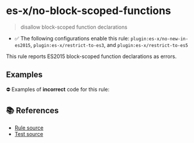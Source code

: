 # es-x/no-block-scoped-functions
> disallow block-scoped function declarations

- ✅ The following configurations enable this rule: `plugin:es-x/no-new-in-es2015`, `plugin:es-x/restrict-to-es3`, and `plugin:es-x/restrict-to-es5`

This rule reports ES2015 block-scoped function declarations as errors.

## Examples

⛔ Examples of **incorrect** code for this rule:

<eslint-playground type="bad" code="/*eslint es-x/no-block-scoped-functions: error */
if (a) {
    function f() {}
} else {
    function g() {}
}
" />

## 📚 References

- [Rule source](https://github.com/ota-meshi/eslint-plugin-es-x/blob/v4.1.0/lib/rules/no-block-scoped-functions.js)
- [Test source](https://github.com/ota-meshi/eslint-plugin-es-x/blob/v4.1.0/tests/lib/rules/no-block-scoped-functions.js)

